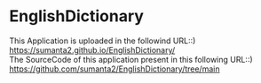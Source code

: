 # EnglishDictionary
This Application is uploaded in the followind URL::)  https://sumanta2.github.io/EnglishDictionary/             
The SourceCode of this application present in this following URL::) https://github.com/sumanta2/EnglishDictionary/tree/main 
